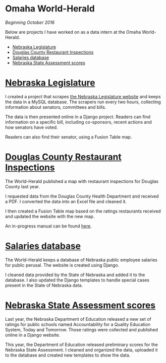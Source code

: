 # Omaha World-Herald
*Beginning October 2016*

Below are projects I have worked on as a data intern at the Omaha World-Herald.

* [Nebraska Legislature](#legislative)
* [Douglas County Restaurant Inspections](#inspections)
* [Salaries database](#salaries)
* [Nebraska State Assessment scores](#testscores)

<a name="legislative"></a>
# [Nebraska Legislature](http://dataomaha.com/legislature)

I created a project that scrapes [the Nebraska Legislature website](http://nebraskalegislature.gov) and keeps the data in a MySQL database. The scrapers run every two hours, collecting information about senators, committees and bills.

The data is then presented online in a Django project. Readers can find information on a specific bill, including co-sponsors, recent actions and how senators have voted.

Readers can also find their senator, using a Fusion Table map. 

<a name="inspections"></a>
# [Douglas County Restaurant Inspections](http://dataomaha.com/media/inspections/)

The World-Herald published a map with restaurant inspections for Douglas County last year.

I requested data from the Douglas County Health Department and received a PDF. I converted the data into an Excel file and cleaned it. 

I then created a Fusion Table map based on the ratings restaurants received and updated the website with the new map.

An in-progress manual can be found [here](UpdatingRestaurantInspections.md).

<a name="salaries"></a>
# [Salaries database](http://dataomaha.com/salaries)
The World-Herald keeps a database of Nebraska public employee salaries for public perusal. The website is created using Django.  

I cleaned data provided by the State of Nebraska and added it to the database. I also updated the Django templates to handle special cases present in the State of Nebraska data.

<a name="testscores"></a>
# [Nebraska State Assessment scores](http://dataomaha.com/school-ratings)

Last year, the Nebraska Department of Education released a new set of ratings for public schools named Accountability for a Quality Education System, Today and Tomorrow. Those ratings were collected and published online in a Django website.

This year, the Department of Education released preliminary scores for the Nebraska State Assessment. I cleaned and organized the data, uploaded it to the database and created new templates to show the data.
